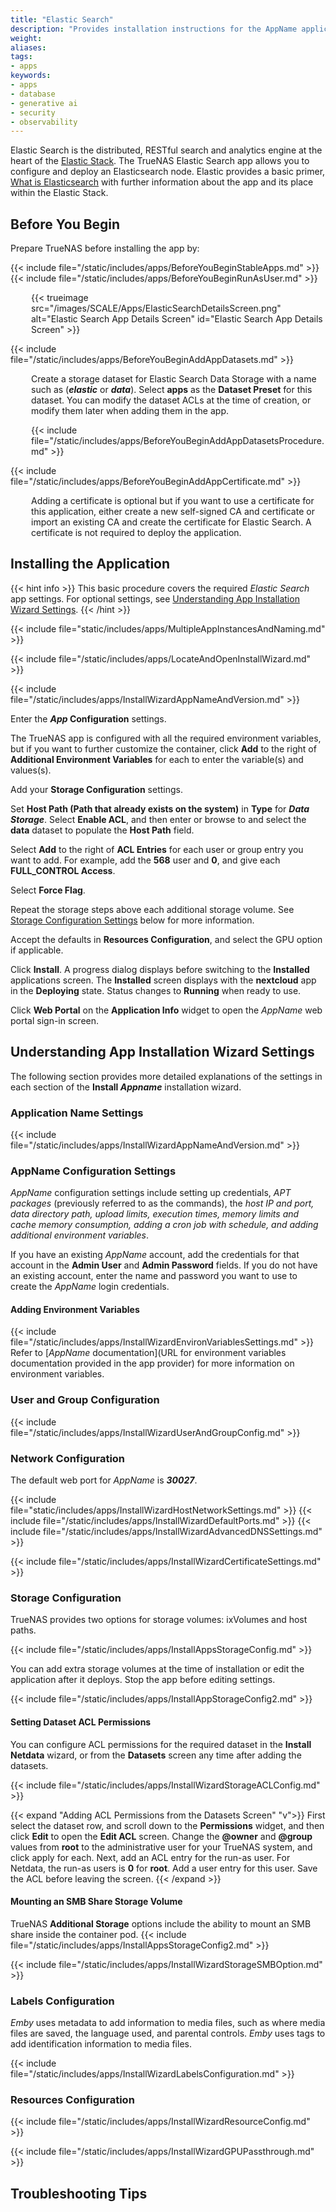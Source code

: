 ```yaml
---
title: "Elastic Search"
description: "Provides installation instructions for the AppName application in TrueNAS."
weight:
aliases:
tags:
- apps
keywords:
- apps
- database
- generative ai
- security
- observability
---
```


Elastic Search is the distributed, RESTful search and analytics engine at the heart of the [Elastic Stack](https://www.elastic.co/guide/en/starting-with-the-elasticsearch-platform-and-its-solutions/current/stack-components.html).
The TrueNAS Elastic Search app allows you to configure and deploy an Elasticsearch node.
Elastic provides a basic primer, [What is Elasticsearch](https://www.elastic.co/guide/en/elasticsearch/reference/master/elasticsearch-intro-what-is-es.html) with further information about the app and its place within the Elastic Stack.

## Before You Begin
<!-- Enter information about the configuration or preparation steps required before beginning the installation process.
For example, creating a certificate, adding a third-party account if the app requires this before installing it, and creating TrueNAS datasets for the application to use.

Include names of datasets if required or strongly recommended. For example, a dataset named ***data***, or ***config***, etc.

Specify system resources the app requires to operate properly, such as CPU or memory resources, and/or additional network interface or router configuration.

If the app requires setting up additional resources or credentials, such as a crypto wallet, include this information.

Example of possible points to include in this section you can modify to suit prerequisite for installing the app you are documenting: -->

Prepare TrueNAS before installing the app by:

{{< include file="/static/includes/apps/BeforeYouBeginStableApps.md" >}}
{{< include file="/static/includes/apps/BeforeYouBeginRunAsUser.md" >}}

<div style="margin-left: 33px">{{< trueimage src="/images/SCALE/Apps/ElasticSearchDetailsScreen.png" alt="Elastic Search App Details Screen" id="Elastic Search App Details Screen" >}}</div>

{{< include file="/static/includes/apps/BeforeYouBeginAddAppDatasets.md" >}}

  <p style="margin-left: 33px">Create a storage dataset for Elastic Search Data Storage with a name such as (<b><i>elastic</i></b> or <b><i>data</i></b>).
  Select <b>apps</b> as the <b>Dataset Preset</b> for this dataset.
  You can modify the dataset ACLs at the time of creation, or modify them later when adding them in the app.</p>

<div style="margin-left: 33px">{{< include file="/static/includes/apps/BeforeYouBeginAddAppDatasetsProcedure.md" >}}</div>

{{< include file="/static/includes/apps/BeforeYouBeginAddAppCertificate.md" >}}

  <p style="margin-left: 33px">Adding a certificate is optional but if you want to use a certificate for this application, either create a new self-signed CA and certificate or import an existing CA and create the certificate for Elastic Search. A certificate is not required to deploy the application.</p>

## Installing the Application

{{< hint info >}}
This basic procedure covers the required *Elastic Search* app settings.
For optional settings, see [Understanding App Installation Wizard Settings](#understanding-app-installation-wizard-settings).
{{< /hint >}}

{{< include file="static/includes/apps/MultipleAppInstancesAndNaming.md" >}}

{{< include file="/static/includes/apps/LocateAndOpenInstallWizard.md" >}}
<!-- Change the name of the image in the path below to include the screenshot, if including the image of the Install AppName scree showing the Application Name section and the wizard ToC on the right side of the screen:
{{< trueimage src="/images/SCALE/Apps/InstallAppNameScreen.png" alt="Install *AppName* Screen" id="Install *AppName* Screen" >}} -->

{{< include file="/static/includes/apps/InstallWizardAppNameAndVersion.md" >}}

<!-- Enter the required steps/instructions to configure the app. You can use a numbered procedure or paragraph conversational style procedure to convey the instructions the reader needs to follow. 
Enter settings in the order the reader encounters them or the order settings should be entered.
If following the default Install Wizard, enter the required App Configuration, Network Configuration, Storage Configuration, and Resource Configuration steps. -->
Enter the ***App* Configuration** settings.
<!--Only describe the required app configuration settings. Refer to the [*App* Configuration](#appname-configuration-settings) section below for more information.  -->
The TrueNAS app is configured with all the required environment variables, but if you want to further customize the container, click **Add** to the right of **Additional Environment Variables** for each to enter the variable(s) and values(s).
<!-- example text for app configuration sections: 
Accept the default values in both **User and Group Configuration** and **Network Configurations**.
(Optional) If you created a new user to administer apps, enter that user ID in the user and group fields.
See [User and Group Configuration](#user-and-group-configuration) and [Network Configuration](#network-configuration) for more details.

Leave **Host Network** unselected.-->

Add your **Storage Configuration** settings.

Set **Host Path (Path that already exists on the system)** in **Type** for ***Data Storage***.
Select **Enable ACL**, and then enter or browse to and select the **data** dataset to populate the **Host Path** field.
<!-- replace image with the path to the image you want to add:
{{< trueimage src="/images/SCALE/Apps/InstallPlexStorageConfigDataACLandACE.png" alt="Add Plex Data Storage" id="Add Plex Data Storage" >}}-->

Select **Add** to the right of **ACL Entries** for each user or group entry you want to add.
For example, add the **568** user and **0**, and give each **FULL_CONTROL Access**.

Select **Force Flag**.

Repeat the storage steps above each additional storage volume. See [Storage Configuration Settings](#storage-configuration-settings) below for more information.

Accept the defaults in **Resources Configuration**, and select the GPU option if applicable.

Click **Install**. A progress dialog displays before switching to the **Installed** applications screen.
The **Installed** screen displays with the **nextcloud** app in the **Deploying** state. Status changes to **Running** when ready to use.

Click **Web Portal** on the **Application Info** widget to open the *AppName* web portal sign-in screen.
<!-- replace image with the path to the image you want to add 
{{< trueimage src="/images/SCALE/Apps/NextcloudSignInScreen.png" alt="Nextcloud Sign In Screen" id="Nextcloud Sign In Screen" >}}
-->

## Understanding App Installation Wizard Settings

The following section provides more detailed explanations of the settings in each section of the **Install *Appname*** installation wizard.
<!-- Customize these sections by adding all settings in each configuration section, and providing details on the settings including expected values to enter. 
Replace the *variables* with the appropriate name for the app, setting(s), dataset name(s), etc., in the following sections.
Refer to other updated tutorials for more examples of completing these sections. -->

### Application Name Settings

{{< include file="/static/includes/apps/InstallWizardAppNameAndVersion.md" >}}

### AppName Configuration Settings
<!-- Customize this section with the settings in the configuration section, and details on values to enter for each setting. -->
*AppName* configuration settings include setting up credentials, *APT packages* (previously referred to as the commands), the *host IP and port, data directory path, upload limits, execution times, memory limits and cache memory consumption, adding a cron job with schedule, and adding additional environment variables*.

If you have an existing *AppName* account, add the credentials for that account in the **Admin User** and **Admin Password** fields.
If you do not have an existing account, enter the name and password you want to use to create the *AppName* login credentials.

#### Adding Environment Variables

{{< include file="/static/includes/apps/InstallWizardEnvironVariablesSettings.md" >}}
Refer to [*AppName* documentation](URL for environment variables documentation provided in the app provider) for more information on environment variables.

<!-- Not all apps include the following section. If it does, include the following, customized for the app requirements. -->
### User and Group Configuration <!-- Optional section, include only if the Install Wizard has this section -->
<!-- replace the image path and name:
{{< trueimage src="/images/SCALE/Apps/InstallPlexUserAndGroupConfig.png" alt="Plex User and Group Configuration Settings" id="Plex User and Group Configuration Settings" >}} -->

{{< include file="/static/includes/apps/InstallWizardUserAndGroupConfig.md" >}}

### Network Configuration
The default web port for *AppName* is ***30027***.
<!-- include the snippets that apply. Remove those that do not apply to the settings in the app Network Configuration section. -->
{{< include file="static/includes/apps/InstallWizardHostNetworkSettings.md" >}}
{{< include file="/static/includes/apps/InstallWizardDefaultPorts.md" >}}
{{< include file="/static/includes/apps/InstallWizardAdvancedDNSSettings.md" >}}
<!-- include the certificate snippet where the Install wizard shows it, which is most likely in the Network Configuratin section but could be in the AppName Configuration section in other tutorials -->
{{< include file="/static/includes/apps/InstallWizardCertificateSettings.md" >}}

### Storage Configuration
TrueNAS provides two options for storage volumes: ixVolumes and host paths.

{{< include file="/static/includes/apps/InstallAppsStorageConfig.md" >}}
<!-- replace this content with what applies to the app, if the app requires creating specific datasets, and if the app uses postgres dataset storage that might require special handling.

*AppName* needs *three* datasets for host path storage volume configurations:
* ***config*** to use as the ***Configuration*** storage volume.
* ***data*** to use as the ***User Data*** storage volume.
* ***postgresdata*** to use as the ***Postgres Data*** storage volume.

If you group these datasets under a parent dataset named *AppName*, configure the [ACL permissions]({{< relref "PermissionsSCALE.md" >}}) for this parent dataset and add an ACE entry for the ***netdata*** user.
If the app includes postgres storage volumes, include the following information 
If the app installation wizard cannot set up the ACL type or correctly add user permissions for the postgres storage volume,
you must configure these outside the install wizard using the **Add Dataset** and **Edit ACL** screens.
When adding the ***postgresdata*** dataset set it up with a POSIX ACL, and add the ***netdata*** user as the owner user and group with full control permissions. 

If you have a postgres dataset, also include information in the Before You Begin section about adding the dataset and permissions.

See the instructions in the [Before You Begin](#before-you-begin) section for more on creating both the parent and postgres_data datasets and configuring the ACL permissions for each.-->
You can add extra storage volumes at the time of installation or edit the application after it deploys. Stop the app before editing settings.

<!-- replace the snippet with the text in the snippet if the additional storage options include temporary directory options or other storage choices. We might need to create a new snippet for those instances if they are the same in other app install wizards. -->
{{< include file="/static/includes/apps/InstallAppStorageConfig2.md" >}}

#### Setting Dataset ACL Permissions
You can configure ACL permissions for the required dataset in the **Install Netdata** wizard, or from the **Datasets** screen any time after adding the datasets.

{{< include file="/static/includes/apps/InstallWizardStorageACLConfig.md" >}}
<!-- replace the UIDs in the section below with the user IDs or run as user ID -->
{{< expand "Adding ACL Permissions from the Datasets Screen" "v">}}
First select the dataset row, and scroll down to the **Permissions** widget, and then click **Edit** to open the **Edit ACL** screen.
Change the **@owner** and **@group** values from **root** to the administrative user for your TrueNAS system, and click apply for each.
Next, add an ACL entry for the run-as user.
For Netdata, the run-as users is **0** for **root**. Add a user entry for this user.
Save the ACL before leaving the screen.
{{< /expand >}}

#### Mounting an SMB Share Storage Volume

TrueNAS **Additional Storage** options include the ability to mount an SMB share inside the container pod.
{{< include file="/static/includes/apps/InstallAppsStorageConfig2.md" >}}

{{< include file="/static/includes/apps/InstallWizardStorageSMBOption.md" >}}

### Labels Configuration <!-- Optional section. Remove if not included in the install wizard. change the name of the app, and add any information about the apps use of tags if that is the case.  -->
*Emby* uses metadata to add information to media files, such as where media files are saved, the language used, and parental controls.
*Emby* uses tags to add identification information to media files.

{{< include file="/static/includes/apps/InstallWizardLabelsConfiguration.md" >}}
<!-- replace the image with on for the app being documented 
{{< trueimage src="/images/SCALE/Apps/InstallEmbyLabelsConfig.png" alt="Labels Configuration Settings" id="Labels Configuration Settings" >}}-->

### Resources Configuration
<!-- replace the image with one for the app
{{< trueimage src="/images/SCALE/Apps/InstallNextcloudResourcesConfig.png" alt="Resources Configuration Settings" id="Resources Configuration Settings" >}} -->

{{< include file="/static/includes/apps/InstallWizardResourceConfig.md" >}}
<!-- include this snippet if the app Install wizard includes the GPU settings -->
{{< include file="/static/includes/apps/InstallWizardGPUPassthrough.md" >}}

## Troubleshooting Tips
<!-- include this section if you want to include tips to resolve known deployment issues -->

<!-- /END TEMPLATE -->